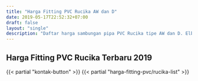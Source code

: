 ```yaml
---
title: "Harga Fitting PVC Rucika AW dan D"
date: 2019-05-17T22:52:32+07:00
draft: false
layout: "single"
description: "Daftar harga sambungan pipa PVC Rucika tipe AW dan D. Elbow/knee, tee, socket, tee y, sock drat, dan lain-lain."
---
```


## Harga Fitting PVC Rucika Terbaru 2019

{{< partial "kontak-button" >}}
{{< partial "harga-fitting-pvc/rucika-list" >}}


